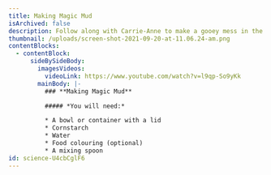 ```yaml
---
title: Making Magic Mud
isArchived: false
description: Follow along with Carrie-Anne to make a gooey mess in the name of science!
thumbnail: /uploads/screen-shot-2021-09-20-at-11.06.24-am.png
contentBlocks:
  - contentBlock:
      sideBySideBody:
        imagesVideos:
          videoLink: https://www.youtube.com/watch?v=l9qp-So9yKk
        mainBody: |-
          ### **Making Magic Mud**

          ##### *You will need:* 

          * A bowl or container with a lid 
          * Cornstarch
          * Water
          * Food colouring (optional)
          * A mixing spoon
id: science-U4cbCglF6
---
```

